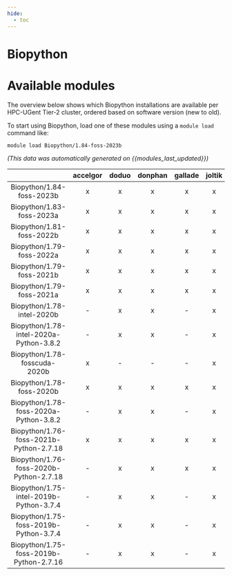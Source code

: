 ```yaml
---
hide:
  - toc
---
```


Biopython
=========

# Available modules


The overview below shows which Biopython installations are available per HPC-UGent Tier-2 cluster, ordered based on software version (new to old).

To start using Biopython, load one of these modules using a `module load` command like:

```shell
module load Biopython/1.84-foss-2023b
```

*(This data was automatically generated on {{modules_last_updated}})*  

| |accelgor|doduo|donphan|gallade|joltik|shinx|skitty|
| :---: | :---: | :---: | :---: | :---: | :---: | :---: | :---: |
|Biopython/1.84-foss-2023b|x|x|x|x|x|x|x|
|Biopython/1.83-foss-2023a|x|x|x|x|x|x|x|
|Biopython/1.81-foss-2022b|x|x|x|x|x|-|-|
|Biopython/1.79-foss-2022a|x|x|x|x|x|x|-|
|Biopython/1.79-foss-2021b|x|x|x|x|x|-|-|
|Biopython/1.79-foss-2021a|x|x|x|x|x|-|-|
|Biopython/1.78-intel-2020b|-|x|x|-|x|-|-|
|Biopython/1.78-intel-2020a-Python-3.8.2|-|x|x|-|x|-|-|
|Biopython/1.78-fosscuda-2020b|x|-|-|-|x|-|-|
|Biopython/1.78-foss-2020b|x|x|x|x|x|-|-|
|Biopython/1.78-foss-2020a-Python-3.8.2|-|x|x|-|x|-|-|
|Biopython/1.76-foss-2021b-Python-2.7.18|x|x|x|x|x|-|-|
|Biopython/1.76-foss-2020b-Python-2.7.18|-|x|x|x|x|-|-|
|Biopython/1.75-intel-2019b-Python-3.7.4|-|x|x|-|x|-|-|
|Biopython/1.75-foss-2019b-Python-3.7.4|-|x|x|-|x|-|-|
|Biopython/1.75-foss-2019b-Python-2.7.16|-|x|x|-|x|-|-|
